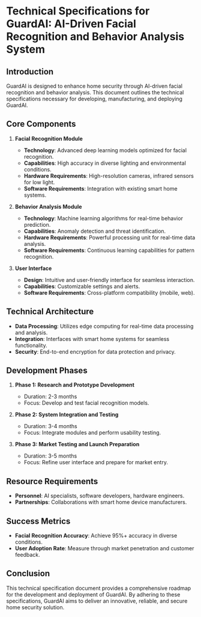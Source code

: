 # Technical Specifications for GuardAI: AI-Driven Facial Recognition and Behavior Analysis System

## Introduction
GuardAI is designed to enhance home security through AI-driven facial recognition and behavior analysis. This document outlines the technical specifications necessary for developing, manufacturing, and deploying GuardAI.

## Core Components
1. **Facial Recognition Module**
   - **Technology**: Advanced deep learning models optimized for facial recognition.
   - **Capabilities**: High accuracy in diverse lighting and environmental conditions.
   - **Hardware Requirements**: High-resolution cameras, infrared sensors for low light.
   - **Software Requirements**: Integration with existing smart home systems.

2. **Behavior Analysis Module**
   - **Technology**: Machine learning algorithms for real-time behavior prediction.
   - **Capabilities**: Anomaly detection and threat identification.
   - **Hardware Requirements**: Powerful processing unit for real-time data analysis.
   - **Software Requirements**: Continuous learning capabilities for pattern recognition.

3. **User Interface**
   - **Design**: Intuitive and user-friendly interface for seamless interaction.
   - **Capabilities**: Customizable settings and alerts.
   - **Software Requirements**: Cross-platform compatibility (mobile, web).

## Technical Architecture
- **Data Processing**: Utilizes edge computing for real-time data processing and analysis.
- **Integration**: Interfaces with smart home systems for seamless functionality.
- **Security**: End-to-end encryption for data protection and privacy.

## Development Phases
1. **Phase 1: Research and Prototype Development**
   - Duration: 2-3 months
   - Focus: Develop and test facial recognition models.

2. **Phase 2: System Integration and Testing**
   - Duration: 3-4 months
   - Focus: Integrate modules and perform usability testing.

3. **Phase 3: Market Testing and Launch Preparation**
   - Duration: 3-5 months
   - Focus: Refine user interface and prepare for market entry.

## Resource Requirements
- **Personnel**: AI specialists, software developers, hardware engineers.
- **Partnerships**: Collaborations with smart home device manufacturers.

## Success Metrics
- **Facial Recognition Accuracy**: Achieve 95%+ accuracy in diverse conditions.
- **User Adoption Rate**: Measure through market penetration and customer feedback.

## Conclusion
This technical specification document provides a comprehensive roadmap for the development and deployment of GuardAI. By adhering to these specifications, GuardAI aims to deliver an innovative, reliable, and secure home security solution.